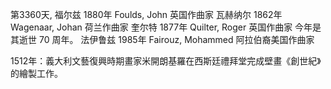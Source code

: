第3360天, 福尔兹 1880年
Foulds, John 英国作曲家
瓦赫纳尔 1862年
Wagenaar, Johan 荷兰作曲家
奎尔特 1877年
Quilter, Roger 英国作曲家
今年是其逝世 70 周年。
法伊鲁兹 1985年
Fairouz, Mohammed 阿拉伯裔美国作曲家

1512年：義大利文藝復興時期畫家米開朗基羅在西斯廷禮拜堂完成壁畫《創世紀》的繪製工作。